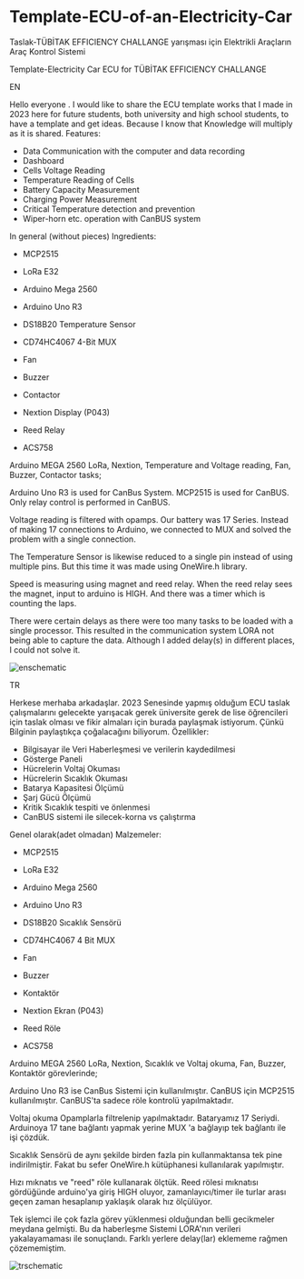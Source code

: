 # Template-ECU-of-an-Electricity-Car
Taslak-TÜBİTAK EFFICIENCY CHALLANGE yarışması için Elektrikli Araçların Araç Kontrol Sistemi

Template-Electricity Car ECU for TÜBİTAK EFFICIENCY CHALLANGE


EN

Hello everyone . I would like to share the ECU template works that I made in 2023 here for future students, both university and high school students, to have a template and get ideas. Because I know that Knowledge will multiply as it is shared.
Features:

- Data Communication with the computer and data recording
- Dashboard
- Cells Voltage Reading
- Temperature Reading of Cells
- Battery Capacity Measurement
- Charging Power Measurement
- Critical Temperature detection and prevention
- Wiper-horn etc. operation with CanBUS system


In general (without pieces) Ingredients:

- MCP2515

- LoRa E32

- Arduino Mega 2560

- Arduino Uno R3

- DS18B20 Temperature Sensor

- CD74HC4067 4-Bit MUX

- Fan

- Buzzer

- Contactor

- Nextion Display (P043)

- Reed Relay

- ACS758

Arduino MEGA 2560 LoRa, Nextion, Temperature and Voltage reading, Fan, Buzzer, Contactor tasks;

Arduino Uno R3 is used for CanBus System. MCP2515 is used for CanBUS. Only relay control is performed in CanBUS.

Voltage reading is filtered with opamps. Our battery was 17 Series. Instead of making 17 connections to Arduino, we connected to MUX and solved the problem with a single connection.

The Temperature Sensor is likewise reduced to a single pin instead of using multiple pins. But this time it was made using OneWire.h library.

Speed is measuring using magnet and reed relay. When the reed relay sees the magnet, input to arduino is HIGH. And there was a timer which is counting the laps.

There were certain delays as there were too many tasks to be loaded with a single processor. This resulted in the communication system LORA not being able to capture the data. Although I added delay(s) in different places, I could not solve it.




![enschematic](https://github.com/sungurTigin/Template-ECU-of-an-Electricity-Car/assets/108736525/c7a058c3-4b97-4ebc-8324-ce61448f0436)




TR

Herkese merhaba arkadaşlar. 2023 Senesinde yapmış olduğum ECU taslak çalışmalarını gelecekte yarışacak gerek üniversite gerek de lise öğrencileri için taslak olması ve fikir almaları için burada paylaşmak istiyorum. Çünkü Bilginin paylaştıkça çoğalacağını biliyorum.
Özellikler:

- Bilgisayar ile Veri Haberleşmesi ve verilerin kaydedilmesi
- Gösterge Paneli
- Hücrelerin Voltaj Okuması
- Hücrelerin Sıcaklık Okuması
- Batarya Kapasitesi Ölçümü
- Şarj Gücü Ölçümü
- Kritik Sıcaklık tespiti ve önlenmesi
- CanBUS sistemi ile silecek-korna vs çalıştırma


Genel olarak(adet olmadan) Malzemeler:

- MCP2515

- LoRa E32

- Arduino Mega 2560

- Arduino Uno R3

- DS18B20 Sıcaklık Sensörü

- CD74HC4067 4 Bit MUX

- Fan

- Buzzer

- Kontaktör

- Nextion Ekran (P043)

- Reed Röle

- ACS758

Arduino MEGA 2560 LoRa, Nextion, Sıcaklık ve Voltaj okuma, Fan, Buzzer, Kontaktör görevlerinde;

Arduino Uno R3 ise CanBus Sistemi için kullanılmıştır. CanBUS için MCP2515 kullanılmıştır. CanBUS'ta sadece röle kontrolü yapılmaktadır.

Voltaj okuma Opamplarla filtrelenip yapılmaktadır. Bataryamız 17 Seriydi. Arduinoya 17 tane bağlantı yapmak yerine MUX 'a bağlayıp tek bağlantı ile işi çözdük.

Sıcaklık Sensörü de aynı şekilde birden fazla pin kullanmaktansa tek pine indirilmiştir. Fakat bu sefer OneWire.h kütüphanesi kullanılarak yapılmıştır.

Hızı mıknatıs ve "reed" röle kullanarak ölçtük. Reed rölesi mıknatısı gördüğünde arduino'ya giriş HIGH oluyor, zamanlayıcı/timer ile turlar arası geçen zaman hesaplanıp yaklaşık olarak hız ölçülüyor.

Tek işlemci ile çok fazla görev yüklenmesi olduğundan belli gecikmeler meydana gelmişti. Bu da haberleşme Sistemi LORA'nın verileri yakalayamaması ile sonuçlandı. Farklı yerlere delay(lar) eklememe rağmen çözememiştim.


![trschematic](https://github.com/sungurTigin/Template-ECU-of-an-Electricity-Car/assets/108736525/7247728e-dad6-472d-9818-bf1fd476e3ee)
